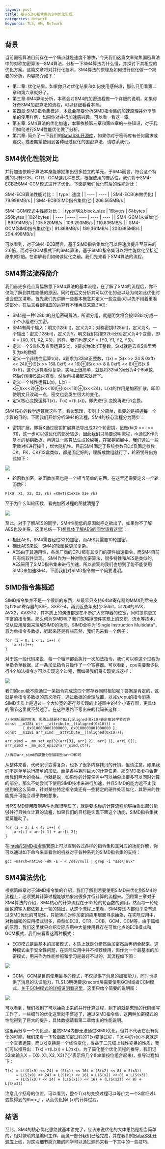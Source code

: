```yaml
---
layout: post
title: 基于SIMD指令集的SM4优化实现
categories: Network
keywords: TLS, GM, Network
---
```


## 背景       
当前国密算法目前存在一个痛点就是速度不够快，今天我们这篇文章聚焦国密算法中的对称加密算法—SM4算法，分析一下SM4算法为什么慢，并探讨下其相应的优化方案。这篇文章将对并行化技术，SM4算法的原理及如何进行优化做一个简要的分析，内容简介如下：
- 第二章: 优化结果，如果你只对优化结果和如何使用感兴趣，那么只用看第二章和第六章就好了。
- 第三章:SM4算法分析，本章会对SM4的加密流程做一个详细的说明，如果你好奇SM4加密算法的流程，可以仔细看看本章。
- 第四章:SIMD指令集概述，本章会简要分析SIMD指令集的加速原理并分享简单的使用样例，如果你对并行加速感兴趣，可以看一看这一章。
- 第五章: SM4算法的优化加速，本章依赖第三章和第四章的一些知识，对于我们如何进行SM4性能优化做了分析。
- 第六章: 简介了一下我们的[BabaSSL开源库](https://github.com/BabaSSL/BabaSSL)，如果你对于密码库有任何需求或建议，或者期望使用到各种经过优化的国密算法，请联系我们。


## SM4优化性能对比
并行加速依赖于算法本身能够抽象出很多独立的单元，于SM4而言，符合这个特质的只有ECB，CTR，GCM这几种模式，根据使用的普适性，我们对于SM4-ECB及SM4-GCM模式进行了优化，下面是我们优化前后的性能对比：

SM4-ECB算法性能对比：
|  type   | 速度  |
|  ----  | ----  |
| SM4-ECB(未做优化)  | 79.998MB/s |
| SM4-ECB(SIMD指令集优化)  | 206.565MB/s |

SM4-GCM模式中性能对比：
|  type\明文block_size   | 16bytes  | 64bytes  | 256bytes  | 1024bytes  |
|  ----  |  ----  |  ----  |  ----  |  ----  |
| SM4-GCM(未做优化)  | 89.914MB/s | 105.520MB/s | 109.293MB/s | 110.836MB/s |
| SM4-GCM(SIMD指令集优化)  | 91.868MB/s | 189.361MB/s | 203.685MB/s | 204.498MB/s |

可以看到，对于SM4-ECB而言，基于SIMD指令集优化可以将速度提升至原来的2.6倍，而对于GCM模式下的SM4算法，基于SIMD指令集可以将性能优化至接近原来的2倍。在讲解我们如何做优化之前。我们先来看下SM4算法的流程。

## SM4算法流程简介
我们首先多花点篇幅熟悉下SM4算法的基本流程，在了解了SM4的流程后，你不仅能了解到其性能低的原因，同时在后文分析其可以优化的点以及为何如此优化时也会更加清晰。首先我们先讲解一些基本概念并定义一些变量(可以先不用着重看这部分，在后文看到相应的运算有不懂再过来查即可):

- SM4是一种128bit的分组密码算法，所谓分组，就是明文将会按128bit分成一个个小组进行加密。
- SM4有两个输入：明文(128bit)，定义为X；对称密钥(128bit)，定义为K。一个输出：密文(128bit)，定义为Y。明文我们将按32bit分别定义为4个变量，即X = {X0, X1, X2, X3}，同样，我们也定义Y = {Y0, Y1, Y2, Y3}。
- 定义一个S盒以及查表运算S(x)，x要求为8bit正整数，S(x)就是去查S盒里索引为x的数据
- 定义一个非线性运算τ(x)，x要求为32bit正整数，τ(x) = (S(x >> 24 & 0xff) << 24)⊕(S(x >> 16& 0xff) << 16)⊕(S(x >> 8 & 0xff) << 8)⊕S(x & 0xff)，这个运算看似复杂，实际上很简单，就是将32bit的x分为4个8bit数，然后分别到S盒内查表，然后再拼接起来就行了。
- 定义一个线性运算L(x)，L(x) = x⊕(x<<2)⊕(x<<10)⊕(x<<18)⊕(x<<24)，L(x)的作用是加密扩散，即即使明文只改动一点，密文也会发生很大的变化。
- 定义核心变换运算T(x)，T(x) =τ(L(x))，即先进行L变换再进行τ变换。

SM4核心的数学运算就这些了，看似繁琐，实则十分简单，重要的是把握每一个步骤的目的。下面我们开始分析SM4的流程，SM4的核心流程分为两步：
- 密钥扩展，即将K通过密钥扩展算法导出成32个轮密钥，记做rki(0 <= i <= 31)，这一步可以做优化的部分较少，因此我们只简要说明流程，rk通过K作为基本的秘钥数据，再通过一些算法生成轮秘钥，在密钥拓展中，我们通过一些常数对K进行操作，增大随机性。目前SM4固定了系统参数FK以及固定参数CK。FK，CK和S盒类似，都是固定好的，理解成数组就行了，轮密钥导出方式如下：

![](/images/self-drawn/sm4-simd/sm4-algo.png)

- 轮函数加密，轮函数加密也是一个相当简单的东西，在这里还需要定义一个轮函数F：
```
F(X0, X1, X2, X3, rk) =X0⊕T(X1⊕X2⊕ X3⊕ rk)
```
至于为什么叫轮函数，看完加密过程的图就清楚了

![](/images/self-drawn/sm4-simd/sm4-round.png)

至此，对于了解AES的同学，SM4性能低的原因就呼之欲出了，如果你不了解AES也没关系，这里总结一下([想具体了解AES的同学请看这里](https://en.wikipedia.org/wiki/Advanced_Encryption_Standard?spm=ata.21736010.0.0.60397cadFsT22U))：
- 相比AES，SM4需要经过32轮加密，而AES只需要10轮加密。
- 相比AES来说，SM4的轮函数更加复杂。
- AES由于其通用性，各类厂商的CPU都有其专门的硬件加速指令，而SM4目前只有纯软件实现。
SM4作为一种对称加密算法，很多特性和AES是类似的，AES采用了SIMD指令集来进行加速，所以直观的我们也想到了能不能使用SIMD来加速SM4。下面我们对SIMD指令做一个简要说明。

## SIMD指令集概述
SIMD指令集并不是一个很新的东西，从最早只支持64bit寄存器的MMX到后来支持128bit寄存器的SSE，SSE2-4，再到近些年支持256bit，512bit的AVX，AVX2，AVX512，其本质上的演进都是在不断扩大寄存器的位宽，同时提供更加丰富的指令集。那么何为SIMD呢？我们忽略掉硬件实现上的交织，流水等技术，仅从应用层面来理解SIMD的功能，SIMD全称为"Single Instruction Multidata"，意为单指令多数据，听起来还是有些茫然，我们先来看一个例子：
```
for (i = 0; i < 3; i++) {
    arr[i]++;
}
```
对于这一段代码来说，每一个循环都会执行一次加法指令，我们可以称这个过程为单指令单数据，即一条加法指令只操作了一个寄存器。可以看到，cpu需要至少执行4个加法指令才可以实现这个过程，而如果我们将实现变成这样：

![](/images/self-drawn/sm4-simd/simd.png)

我们的cpu能不能通过一条指令完成这四个寄存器同时相加呢？答案是肯定的，这就是单指令多数据的意义所在，通过数据的合理放置，以减少cpu的指令消耗SIMD实质上是通过一个大位宽的寄存器实现的上述图中的4个小寄存器，更具体的细节这里就不赘述了。在这种思路下写出来的代码长这样：
```
//小端机器的写法，实质上就是4个0x1,aligned(0x10)表示按16字节对齐
const __m128i ctr __attribute__((aligned(0x10))) =
        { 0x0100000001000000, 0x0100000001000000 };
const __m128i arr_simd __attribute__((aligned(0x10)));

arr_simd = _mm_set_epi32(arr[3], arr[ 2], arr[ 1], arr[ 0]);
arr_simd = _mm_add_epi32(arr_simd,ctr);

//再将arr_simd的数据分别读取到arr中即可
```

从整体来看，代码似乎变得复杂，也多了很多内存拷贝的开销，但请注意，如果我们不是单单执行简单的加法，而是各种耗时巨大的计算任务，那SIMD指令将会带给我们巨大的收益。也就是说，如果你的计算任务中可以抽象出很多可以同时计算的部分，那么不妨尝试下使用SIMD技术来进行加速，并且SIMD的能力远不止我提到的这么简单，针对某些特定指令集还有一些特定的硬件处理优化，其带来的性能提升可能会超乎你的想象。

当然SIMD使用限制条件也就很明显了，就是要求你的计算流程能够抽象出部分能够并行且独立计算的流程，如果我们的目标是实现下面这个功能，SIMD指令集就爱莫能助了。
```
for (i = 2; i < 4; i++) {
    arr[i] = arr[i-1] + arr[i-2];
}
```

在[intel的SIMD指令集官网](https://www.intel.com/content/www/us/en/docs/intrinsics-guide/index.html)上可以查到各式各样的指令集和其对应的功能详解，你可以通过如下命令来查看你的机器对于各种系列的SIMD指令集的支持：
```
gcc -march=native -dM -E - < /dev/null | grep -i "sse\|avx"
```

## SM4算法优化
根据第四章对于SIMD指令集的介绍，我们了解到若要使用SIMD来优化到SM4的流程上，必须要其计算过程能够抽象出很多并行计算的流程来。回顾第三章对于SM4算法的介绍，SM4核心的计算流程在于32轮的轮函数的调用，然而每一轮轮函数的输入都依赖上一轮的输出，从这个流程上来看，SM4算法内部似乎没有通过SIMD优化的可能性，只能转向对称加密的应用层面寻求抽象，在实际应用中，对称加密的应用模式很多，典型如ECB，CTR，OCB，GCM，CCM等，由于篇幅的原因，我们这里就只介绍实际应用中大量使用且存在可优化点的ECB模式和GCM模式，我们来看看这两种模式：
- ECB模式是最基本的加密模式，本质上就是分组然后加密然后再组合起来。这种模式由于安全性问题，在实际应用中并不推荐使用，但作为一个最基本的加密模式，用来作为性能参照和学习是最好不过的，其流程如下图：

![](/images/self-drawn/sm4-simd/ecb-enc.png)

- GCM，GCM是目前使用最多的模式，不仅提供了消息的加密能力，同时也提供了消息的认证能力，TLS1.3明确要求record层需要使用GCM或者CCM模式。[关于GCM模式的详细说明看这里](https://en.wikipedia.org/wiki/Galois/Counter_Mode?spm=ata.21736010.0.0.60397cadFsT22U)，这里只给个简要的说明图：

![](/images/self-drawn/sm4-simd/gcm-enc.png)

可以看到，我们找到了可以抽象出来的并行计算过程，剩下的就是繁琐的代码编写工作了，一些细节的优化这里就不赘述了，通过SIMD指令集，这两种加密模式的性能得到了巨大的提升，具体数据请看第二章给出的性能说明。

这里再分享一个优化点，虽然SM4内部无法通过SIMD优化，但并不代表它没有优化的可能，我们来看一下轮函数加密过程的T(x)变换过程，T(x)中的τ(x)本身就是一个查表运算，而L(x)变换是一个线性变化，得益于二元域上线性变换的性质，我们可以推导出：T(x) =τ(L(x)) = L(τ(x))，为了简化整个优化流程的推导，我们记32bit输入X = {X0, X1, X2, X3}('{}'表示将几个8bit值按位组合起来)，推导过程如下：
```
T(x) = L((S(x0) << 24) ⊕ (S(x1) << 16) ⊕ (S(x2) << 8) ⊕ S(x3))
     = L(S(x0) << 24) ⊕ L(S(x1) << 16) ⊕ L(S(x2) << 8) ⊕ L(S(x3))
     = (L(S(x0)) << 24) ⊕ (L(S(x1)) << 16) ⊕ (L(S(x2)) << 8) ⊕ L(S(x3))
```

注意几个括号的位置，可以看到，整个T(x)的变换过程可以等价为一个S盒经过L变换得到的Sbox_T，从而优化掉L(x)的计算过程。

## 结语
至此，SM4的核心优化思路就基本讲完了，应该来说优化的大体思路是相当简单的，相对繁琐的是编码工作，而这一部分我们已经完成，并在我们的[BabaSSL开源库](https://github.com/BabaSSL/BabaSSL)上线，对这块细节感兴趣的同学可以通过源码来看一下其中的一些技巧。